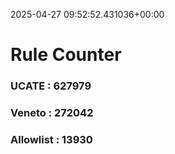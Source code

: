 2025-04-27 09:52:52.431036+00:00
# Rule Counter 
 ### UCATE : 627979

 ### Veneto : 272042

 ### Allowlist : 13930